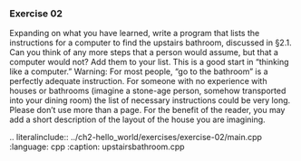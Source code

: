 ### Exercise 02

Expanding on what you have learned, write a program that lists the instructions for a computer to find the upstairs bathroom, discussed in §2.1. Can you think of any more steps that a person would assume, but that a computer would not? Add them to your list. This is a good start in “thinking like a computer.” Warning: For most people, “go to the bathroom” is a perfectly adequate instruction. For someone with no experience with houses or bathrooms (imagine a stone-age person, somehow transported into your dining room) the list of necessary instructions could be very long. Please don’t use more than a page. For the benefit of the reader, you may add a short description of the layout of the house you are imagining.



.. literalinclude:: ../ch2-hello_world/exercises/exercise-02/main.cpp
   :language: cpp
   :caption: upstairsbathroom.cpp
